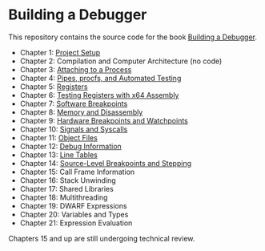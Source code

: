 # Building a Debugger

This repository contains the source code for the book [Building a Debugger](https://nostarch.com/building-a-debugger).

- Chapter 1: [Project Setup](https://github.com/TartanLlama/sdb/tree/chapter-1)
- Chapter 2: Compilation and Computer Architecture (no code)
- Chapter 3: [Attaching to a Process](https://github.com/TartanLlama/sdb/tree/chapter-3)
- Chapter 4: [Pipes, procfs, and Automated Testing](https://github.com/TartanLlama/sdb/tree/chapter-4)
- Chapter 5: [Registers](https://github.com/TartanLlama/sdb/tree/chapter-5)
- Chapter 6: [Testing Registers with x64 Assembly](https://github.com/TartanLlama/sdb/tree/chapter-6)
- Chapter 7: [Software Breakpoints](https://github.com/TartanLlama/sdb/tree/chapter-7)
- Chapter 8: [Memory and Disassembly](https://github.com/TartanLlama/sdb/tree/chapter-8)
- Chapter 9: [Hardware Breakpoints and Watchpoints](https://github.com/TartanLlama/sdb/tree/chapter-9)
- Chapter 10: [Signals and Syscalls](https://github.com/TartanLlama/sdb/tree/chapter-10)
- Chapter 11: [Object Files](https://github.com/TartanLlama/sdb/tree/chapter-11)
- Chapter 12: [Debug Information](https://github.com/TartanLlama/sdb/tree/chapter-12)
- Chapter 13: [Line Tables](https://github.com/TartanLlama/sdb/tree/chapter-13)
- Chapter 14: [Source-Level Breakpoints and Stepping](https://github.com/TartanLlama/sdb/tree/chapter-14)
- Chapter 15: Call Frame Information
- Chapter 16: Stack Unwinding
- Chapter 17: Shared Libraries
- Chapter 18: Multithreading
- Chapter 19: DWARF Expressions
- Chapter 20: Variables and Types
- Chapter 21: Expression Evaluation

Chapters 15 and up are still undergoing technical review.

